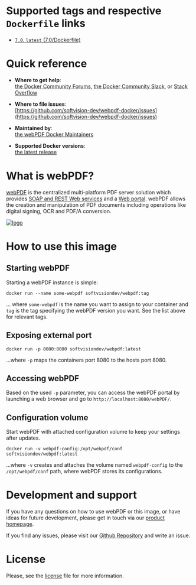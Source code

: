 # Supported tags and respective `Dockerfile` links
*  [`7.0`, `latest` (7.0/Dockerfile)](https://github.com/softvision-dev/webpdf-docker/blob/master/7.0/Dockerfile)

# Quick reference
- **Where to get help**:   
    [the Docker Community Forums](https://forums.docker.com/), [the Docker Community Slack](https://blog.docker.com/2016/11/introducing-docker-community-directory-docker-community-slack/), or [Stack Overflow](https://stackoverflow.com/search?tab=newest&q=docker)

- **Where to file issues**:  
    [https://github.com/softvision-dev/webpdf-docker/issues](https://github.com/softvision-dev/webpdf-docker/issues)

- **Maintained by**:  
    [the webPDF Docker Maintainers](https://github.com/softvision-dev/webpdf-docker)

- **Supported Docker versions**:  
	[the latest release](https://github.com/docker/docker-ce/releases/latest)
	
# What is webPDF?
[webPDF](https://www.webpdf.de/) is the centralized multi-platform PDF server solution which provides 
[SOAP and REST Web services](https://portal.webpdf.de/webPDF/help/doc/en/webservice_general.htm) 
and a [Web portal](https://portal.webpdf.de/webPDF/). webPDF allows the creation and manipulation of PDF 
documents including operations like digital signing, OCR and PDF/A conversion.

[![logo](https://raw.githubusercontent.com/softvision-dev/webpdf-docker/master/images/logo.png)](https://www.webpdf.de/)

# How to use this image

## Starting webPDF

Starting a webPDF instance is simple:

```shell
docker run --name some-webpdf softvisiondev/webpdf:tag
```

... where ```some-webpdf``` is the name you want to assign to your container and ```tag``` is the tag specifying the webPDF version you want. See the list above for relevant tags.


## Exposing external port

```shell
docker run -p 8080:8080 softvisiondev/webpdf:latest
```

...where ```-p``` maps the containers port 8080 to the hosts port 8080.

## Accessing webPDF

Based on the used ```-p``` parameter, you can access the webPDF portal by launching a web browser and go to 
```http://localhost:8080/webPDF/```.

## Configuration volume

Start webPDF with attached configuration volume to keep your settings after updates.

```shell
docker run -v webpdf-config:/opt/webpdf/conf softvisiondev/webpdf:latest
```

...where ```-v``` creates and attaches the volume named ```webpdf-config``` to the ```/opt/webpdf/conf``` path, where webPDF stores its configurations.

# Development and support

If you have any questions on how to use webPDF or this image, or have ideas for future development, please get in touch via our [product homepage](https://www.webpdf.de/).

If you find any issues, please visit our [Github Repository](https://github.com/softvision-dev/webpdf-docker) and write an issue.

# License

Please, see the [license](https://github.com/softvision-dev/webpdf-docker/blob/master/LICENSE) file for more information.